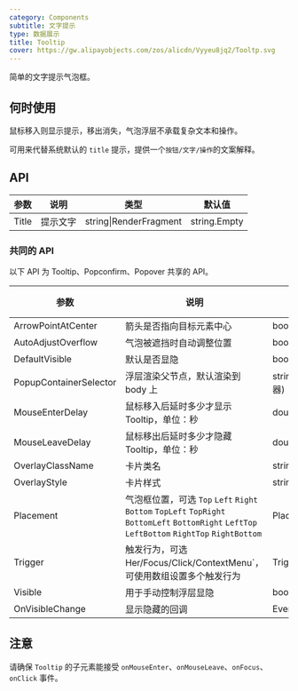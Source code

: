 ```yaml
---
category: Components
subtitle: 文字提示
type: 数据展示
title: Tooltip
cover: https://gw.alipayobjects.com/zos/alicdn/Vyyeu8jq2/Tooltp.svg
---
```


简单的文字提示气泡框。

## 何时使用

鼠标移入则显示提示，移出消失，气泡浮层不承载复杂文本和操作。

可用来代替系统默认的 `title` 提示，提供一个`按钮/文字/操作`的文案解释。

## API

| 参数  | 说明     | 类型                               | 默认值 |
| ----- | -------- | ---------------------------------- | ------ |
| Title | 提示文字 | string\|RenderFragment | string.Empty     |

### 共同的 API

以下 API 为 Tooltip、Popconfirm、Popover 共享的 API。

| 参数                   | 说明                                                         | 类型                | 默认值            | 版本 |
| ---------------------- | ------------------------------------------------------------ | ------------------- | ----------------- | ---- |
| ArrowPointAtCenter     | 箭头是否指向目标元素中心                                     | bool                | `false`           |      |
| AutoAdjustOverflow     | 气泡被遮挡时自动调整位置                                     | bool                | `true`            |      |
| DefaultVisible         | 默认是否显隐                                                 | bool                | false             |      |
| PopupContainerSelector | 浮层渲染父节点，默认渲染到 body 上                           | string (css选择器)  | -                 |      |
| MouseEnterDelay        | 鼠标移入后延时多少才显示 Tooltip，单位：秒                   | double              | 0.1               |      |
| MouseLeaveDelay        | 鼠标移出后延时多少才隐藏 Tooltip，单位：秒                   | double              | 0.1               |      |
| OverlayClassName       | 卡片类名                                                     | string              | 无                |      |
| OverlayStyle           | 卡片样式                                                     | string              | 无                |      |
| Placement              | 气泡框位置，可选 `Top` `Left` `Right` `Bottom` `TopLeft` `TopRight` `BottomLeft` `BottomRight` `LeftTop` `LeftBottom` `RightTop` `RightBottom` | PlacementType       | PlacementType.Top |      |
| Trigger                | 触发行为，可选 Her/Focus/Click/ContextMenu`，可使用数组设置多个触发行为 | TriggerType[]       | TriggerType.Hover |      |
| Visible                | 用于手动控制浮层显隐                                         | bool                | false             |      |
| OnVisibleChange        | 显示隐藏的回调                                               | EventCallback<bool> | -                 |      |                            | bool                | false             |      |

## 注意

请确保 `Tooltip` 的子元素能接受 `onMouseEnter`、`onMouseLeave`、`onFocus`、`onClick` 事件。
